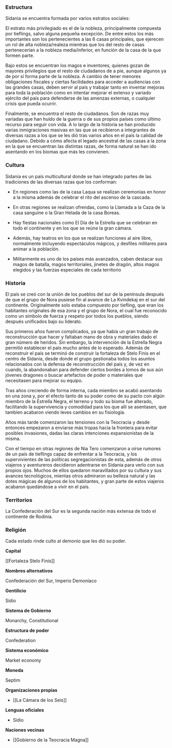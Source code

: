 ### Estructura

Sidania se encuentra formada por varios estratos sociales:

El estrato más privilegiado es el de la nobleza, principalmente compuesta por tieflings, salvo alguna pequeña excepción. De entre estos los más importantes son los pertenecientes a las 6 casas principales, que ejerecen un rol de alta nobleza/realeza mientras que los del resto de casas pertenecerían a la nobleza media/inferior, en función de la casa de la que formen parte.

Bajo estos se encuentran los magos e inventores, quienes gozan de mayores privilegios que el resto de ciudadanos de a pie, aunque algunos ya de por sí forma parte de la nobleza. A cambio de tener menores obligaciones fiscales y ciertas facilidades para acceder a audiencias con las grandes casas, deben servir al país y trabajar tanto en inventar mejoras para toda la población como en intentar mejorar el extenso y variado ejército del país para defenderse de las amenzas externas, o cualquier crisis que pueda ocurrir.

Finalmente, se encuentra el resto de ciudadanos. Son de razas muy variadas que han huído de la guerra o de sus propios países como último recurso para seguir con vida. A lo largo de la historia se han producido varias inmigraciones masivas en las que se recibieron a integrantes de diversas razas a los que se les dió tras varios años en el país la calidad de ciudadano. Debido a cómo afecta el legado ancestral de las casas a la zona en la que se encuentran las distintas razas, de forma natural se han ido asentando en los biomas que más les convienen.

### Cultura

Sidania es un país multicultural donde se han integrado partes de las tradiciones de las diversas razas que los conforman:

- En regiones como las de la casa Laqua se realizan ceremonias en honor a la misma además de celebrar el rito del ascenso de la cascada.
    
- En otras regiones se realizan ofrendas, como la Llamada a la Caza de la casa sanguine o la Gran Helada de la casa Boreas.
    
- Hay fiestas nacionales como El Día de la Estrella que se celebran en todo el continente y en los que se reúne la gran cámara.
    
- Además, hay teatros en los que se realizan funciones al aire libre, normalmente incluyendo espectáculos mágicos, y desfiles militares para animar a la población.
    
- Militarmente es uno de los países más avanzados, caben destacar sus magos de batalla, magos territoriales, jinetes de dragón, altos magos elegidos y las fuerzas especiales de cada territorio
    

### Historia

El país se creó con la unión de los pueblos del sur de la península después de que el grupo de Nora pusiese fin al avance de La Kvindekaj en el sur del continente. Originalmente solo estaba compuesto por tiefling, que eran los habitantes originales de esa zona y el grupo de Nora, el cual fue reconocido como un símbolo de fuerza y respeto por todos los pueblos, siendo después unificados bajo su liderato.

Sus primeros años fueron complicados, ya que había un gran trabajo de reconstrucción que hacer y faltaban mano de obra y materiales dado el gran número de heridos. Sin embargo, la intervención de la Estrella Negra permitió establecer el país mucho antes de lo esperado. Además de reconstruir el país se terminó de construir la fortaleza de Stelo Finis en el centro de Sidania, desde donde el grupo gestionaba todos los asuntos relacionados con la defensa de reconstrucción del país y, de vez en cuando, la abandonaban para defender ciertos bordes a lomos de sus aún jóvenes dragones o buscar artefactos de poder o materiales que necesitasen para mejorar su equipo.

Tras años creciendo de forma interna, cada miembro se acabó asentando en una zona y, por el efecto tanto de su poder como de su pacto con algún miembro de la Estrella Negra, el terreno y todo su bioma fue alterado, facilitando la supervivencia y comodidad para los que allí se asentasen, que tambíen acabaron viendo leves cambios en su fisiología.

Años más tarde comenzaron las tensiones con la Teocracia y desde entonces empezaron a enviarse más tropas hacia la frontera para evitar posibles invasiones, dadas las claras intenciones expansionistas de la misma.

Con el tiempo en otras regiones de Nia Tero comenzaron a oírse rumores de un país de tieflings capaz de enfrentar a la Teocracia, y los supervivientes de las políticas segregacionistas de esta, además de otros viajeros y aventureros decidieron adentrarse en Sidania para verlo con sus propios ojos. Muchos de ellos quedaron maravillados por su cultura y sus avances tecnológicos, mientas otros admiraron su belleza natural y las dotes mágicas de algunos de los habitantes, y gran parte de estos viajeros acabaron quedándose a vivir en el país.

### Territorios

La Confederación del Sur es la segunda nación más extensa de todo el continente de Rodinia.

### Religión

Cada estado rinde culto al demonio que les dió su poder.

**Capital**

[[Fortaleza Stelo Finis]]

**Nombres alternativos**

Confederación del Sur, Imperio Demoníaco

**Gentilicio**

Sidio

**Sistema de Gobierno**

Monarchy, Constitutional

**Estructura de poder**

Confederation

**Sistema económico**

Market economy

**Moneda**

Septim

**Organizaciones propias**

- [[La Cámara de los Seis]]

**Lenguas oficiales**

- Sidio

**Naciones vecinas**

- [[Gobierno de la Teocracia Magna]]